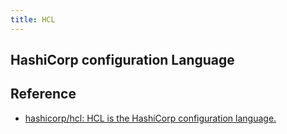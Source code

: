 ```yaml
---
title: HCL
---
```


## HashiCorp configuration Language


## Reference
* [hashicorp/hcl: HCL is the HashiCorp configuration language.](https://github.com/hashicorp/hcl)
